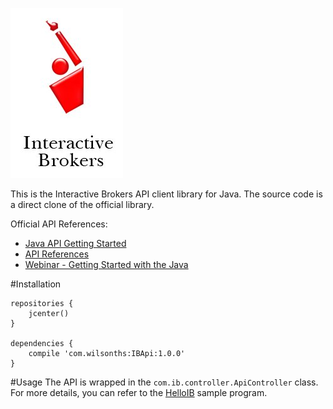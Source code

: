 [![Logo](ib-logo.jpeg)](http://interactivebrokers.com/)

This is the Interactive Brokers API client library for Java. The source code is a direct clone of the official library.

Official API References:

* [Java API Getting Started](https://www.interactivebrokers.com/download/JavaAPIGettingStarted.pdf)
* [API References](https://www.interactivebrokers.com/en/software/api/api.htm)
* [Webinar - Getting Started with the Java](https://interactivebrokers.webex.com/ec3000/eventcenter/recording/recordAction.do?theAction=poprecord&AT=pb&internalRecordTicket=4832534b000000023cd7945fbdb8610c13aa63feb83ae83fc74e0a0e44f637a536847b921815f6f4&renewticket=0&isurlact=true&recordID=79512237&apiname=lsr.php&format=short&needFilter=false&&SP=EC&rID=79512237&RCID=56d97bf455054c7693ee7fdf6fb9df92&siteurl=interactivebrokers&actappname=ec3000&actname=%2Feventcenter%2Fframe%2Fg.do&rnd=7186074689&entappname=url3000&entactname=%2FnbrRecordingURL.do)

#Installation
```
repositories {
    jcenter()
}

dependencies {
    compile 'com.wilsonths:IBApi:1.0.0'
}
```

#Usage
The API is wrapped in the `com.ib.controller.ApiController` class. For more details, you can refer to the [HelloIB](https://github.com/wilsonths/hello-ib) sample program.